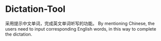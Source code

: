# Dictation-Tool
采用提示中文单词，完成英文单词听写的功能。
By mentioning Chinese, the users need to input corresponding English words, in this way to complete the dictation.
